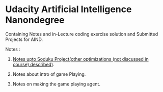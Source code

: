 # Udacity Artificial Intelligence Nanondegree 
Containing Notes and in-Lecture coding exercise solution and Submitted Projects for AIND.

Notes :
 1. [Notes upto Soduku Project(other optimizations (not discussed in course) described)](https://github.com/divyanshudaiya/Udacity_Artificial_Intelligence_Nanondegree-AIND-/raw/master/Notes/week-1(including%20Sudoku%20Project).pdf).
    
 2. Notes about intro of game Playing.
 3. Notes on making the game playing agent.
 

